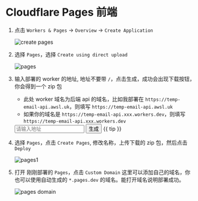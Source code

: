 # Cloudflare Pages 前端

<script setup>
import { ref } from 'vue'
import JSZip from 'jszip';

const domain = ref("")
const downloadUrl = ref("")
const tip = ref("下载")

const generate = async () => {
    try {
        const response = await fetch("/ui_install/frontend.zip");
        const arrayBuffer = await response.arrayBuffer();
        var zip = new JSZip();
        await zip.loadAsync(arrayBuffer);
        let target_content = ""
        let target_path = ""
        const directory = zip.folder("assets");
        if (directory) {
            for (const [relativePath, zipEntry] of Object.entries(directory.files)) {
                console.log(relativePath);
                if (relativePath.startsWith("assets/index-") && relativePath.endsWith(".js")){
                    let content = await zipEntry.async("string");
                    content = content.replace("https://temp-email-api.xxx.xxx", domain.value);
                    target_path = relativePath;
                    zip.file(relativePath, content);
                    break;
                }
            }
        }
        if (!target_path) {
            tip.value = "生成失败";
            downloadUrl.value = '';
        }
        const blob = await zip.generateAsync({ type: "blob" });
        const url = window.URL.createObjectURL(blob);
        downloadUrl.value = url;
    } catch (error) {
        console.error("Error: ", error);
    }
}
</script>

1. 点击 `Workers & Pages` -> `Overview` -> `Create Application`

    ![create pages](/ui_install/worker_home.png)

2. 选择 `Pages`，选择 `Create using direct upload`

    ![pages](/ui_install/pages.png)

3. 输入部署的 worker 的地址, 地址不要带 `/`，点击生成，成功会出现下载按钮，你会得到一个 zip 包
    - 此处 worker 域名为后端 api 的域名，比如我部署在 `https://temp-email-api.awsl.uk`，则填写 `https://temp-email-api.awsl.uk`
    - 如果你的域名是 `https://temp-email-api.xxx.workers.dev`，则填写 `https://temp-email-api.xxx.workers.dev`

    <div :class="$style.container">
        <input :class="$style.input" type="text" v-model="domain" placeholder="请输入地址"></input>
        <button :class="$style.button" @click="generate">生成</button>
        <a v-if="downloadUrl" :href="downloadUrl" download="frontend.zip">{{ tip }}</a>
    </div>

4. 选择 `Pages`，点击 `Create Pages`, 修改名称，上传下载的 zip 包，然后点击 `Deploy`

    ![pages1](/ui_install/pages-1.png)

5. 打开 刚刚部署的 `Pages`，点击 `Custom Domain`  这里可以添加自己的域名，你也可以使用自动生成的 `*.pages.dev` 的域名。能打开域名说明部署成功。

    ![pages domain](/ui_install/pages-domain.png)

<style module>
.container {
    display: flex;
    justify-content: center;
    align-items: center;
    height: 100%;
}
.input {
    border: 2px solid deepskyblue;
    margin-right: 10px;
    width: 75%;
    border-radius: 5px;
}

.button {
    background-color: deepskyblue;
    padding: 5px 10px;
    border-radius: 5px;
    margin-right: 10px;
}

.button:hover {
    background-color: green;
}
</style>
